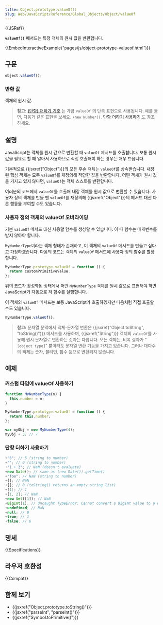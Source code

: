 ```yaml
---
title: Object.prototype.valueOf()
slug: Web/JavaScript/Reference/Global_Objects/Object/valueOf
---
```


{{JSRef}}

**`valueOf()`** 메서드는 특정 객체의 원시 값을 반환합니다.

{{EmbedInteractiveExample("pages/js/object-prototype-valueof.html")}}

## 구문

```js
object.valueOf();
```

### 반환 값

객체의 원시 값.

> **참고:** [(단항) 더하기 기호](/ko/docs/Web/JavaScript/Reference/Operators#단항_연산자) 는 가끔 `valueOf` 의 단축 표현으로 사용됩니다. 예를 들면, 다음과 같은 표현을 보세요. `+new Number()`. [단항 더하기 사용하기](/ko/docs/Web/JavaScript/Reference/Global_Objects/Object/valueOf#단항_더하기_사용하기).도 참조 하세요.

## 설명

JavaScript는 객체를 원시 값으로 변환할 때 `valueOf` 메서드를 호출합니다. 보통 원시 값을 필요로 할 때 알아서 사용하므로 직접 호출해야 하는 경우는 매우 드뭅니다.

기본적으로 {{jsxref("Object")}}의 모든 후손 객체는 `valueOf`를 상속받습니다. 내장된 핵심 객체는 모두 `valueOf`를 재정의해 적합한 값을 반환합니다. 어떤 객체가 원시 값을 가지고 있지 않다면, `valueOf`는 객체 스스로를 반환합니다.

여러분의 코드에서 `valueOf`를 호출해 내장 객체를 원시 값으로 변환할 수 있습니다. 사용자 정의 객체를 만들 땐 `valueOf`를 재정의해 {{jsxref("Object")}}의 메서드 대신 다른 행동을 부여할 수도 있습니다.

### 사용자 정의 객체의 valueOf 오버라이딩

기본 `valueOf` 메서드 대신 사용할 함수를 생성할 수 있습니다. 이 때 함수는 매개변수를 받지 않아야 합니다.

`MyNumberType`이라는 객체 형태가 존재하고, 이 객체의 `valueOf` 메서드를 만들고 싶다고 가정하겠습니다. 다음의 코드는 객체의 `valueOf` 메서드에 사용자 정의 함수를 할당합니다.

```js
MyNumberType.prototype.valueOf = function () {
  return customPrimitiveValue;
};
```

위의 코드가 활성화된 상태에서 어떤 `MyNumberType` 객체를 원시 값으로 표현해야 하면 JavaScript가 자동으로 저 함수를 실행합니다.

이 객체의 `valueOf` 메서드는 보통 JavaScript가 호출하겠지만 다음처럼 직접 호출할 수도 있습니다.

```js
myNumberType.valueOf();
```

> **참고:** 문자열 문맥에서 객체-문자열 변환은 {{jsxref("Object.toString", "toString()")}} 메서드를 사용하며, {{jsxref("String")}} 객체의 `valueOf`를 사용해 원시 문자열로 변환하는 것과는 다릅니다. 모든 객체는, 비록 결과가 "`[object type]`" 뿐이라도 문자열 변환 기능을 가지고 있습니다. 그러나 대다수의 객체는 숫자, 불리언, 함수 등으로 변환되지 않습니다.

## 예제

### 커스텀 타입에 valueOf 사용하기

```js
function MyNumberType(n) {
  this.number = n;
}

MyNumberType.prototype.valueOf = function () {
  return this.number;
};

var myObj = new MyNumberType(4);
myObj + 3; // 7
```

### 단항 더하기 사용하기

```js
+"5"; // 5 (string to number)
+""; // 0 (string to number)
+"1 + 2"; // NaN (doesn't evaluate)
+new Date(); // same as (new Date()).getTime()
+"foo"; // NaN (string to number)
+{}; // NaN
+[]; // 0 (toString() returns an empty string list)
+[1]; // 1
+[1, 2]; // NaN
+new Set([1]); // NaN
+BigInt(1); // Uncaught TypeError: Cannot convert a BigInt value to a number
+undefined; // NaN
+null; // 0
+true; // 1
+false; // 0
```

## 명세

{{Specifications}}

## 라우저 호환성

{{Compat}}

## 함께 보기

- {{jsxref("Object.prototype.toString()")}}
- {{jsxref("parseInt", "parseInt()")}}
- {{jsxref("Symbol.toPrimitive()")}}

